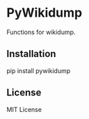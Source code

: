 # PyWikidump
Functions for wikidump.

## Installation
pip install pywikidump

## License
MIT License
